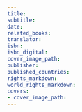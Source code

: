 ```yaml
---
title:
subtitle:
date:
related_books:
translator:
isbn:
isbn_digital:
cover_image_path:
publisher:
published_countries:
rights_markdown:
world_rights_markdown:
covers:
- cover_image_path:
---
```

